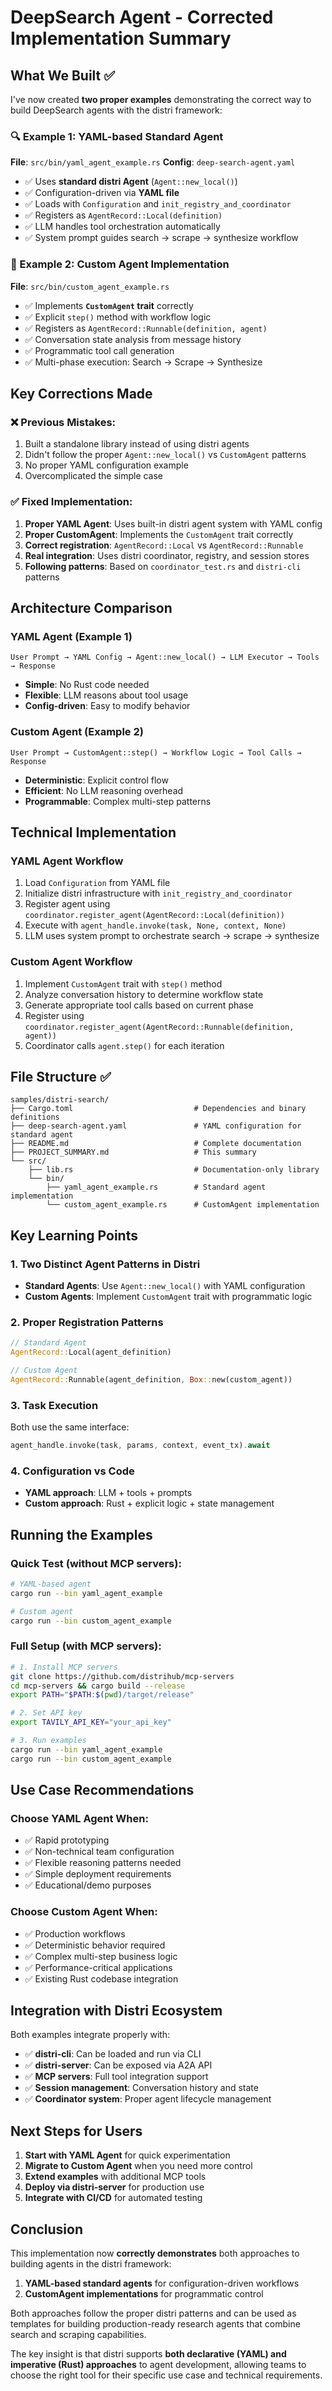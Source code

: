# DeepSearch Agent - Corrected Implementation Summary

## What We Built ✅

I've now created **two proper examples** demonstrating the correct way to build DeepSearch agents with the distri framework:

### 🔍 Example 1: YAML-based Standard Agent
**File**: `src/bin/yaml_agent_example.rs`
**Config**: `deep-search-agent.yaml`

- ✅ Uses **standard distri Agent** (`Agent::new_local()`)
- ✅ Configuration-driven via **YAML file**
- ✅ Loads with `Configuration` and `init_registry_and_coordinator`
- ✅ Registers as `AgentRecord::Local(definition)`
- ✅ LLM handles tool orchestration automatically
- ✅ System prompt guides search → scrape → synthesize workflow

### 🤖 Example 2: Custom Agent Implementation  
**File**: `src/bin/custom_agent_example.rs`

- ✅ Implements **`CustomAgent` trait** correctly
- ✅ Explicit `step()` method with workflow logic
- ✅ Registers as `AgentRecord::Runnable(definition, agent)`
- ✅ Conversation state analysis from message history
- ✅ Programmatic tool call generation
- ✅ Multi-phase execution: Search → Scrape → Synthesize

## Key Corrections Made

### ❌ Previous Mistakes:
1. Built a standalone library instead of using distri agents
2. Didn't follow the proper `Agent::new_local()` vs `CustomAgent` patterns
3. No proper YAML configuration example
4. Overcomplicated the simple case

### ✅ Fixed Implementation:
1. **Proper YAML Agent**: Uses built-in distri agent system with YAML config
2. **Proper CustomAgent**: Implements the `CustomAgent` trait correctly
3. **Correct registration**: `AgentRecord::Local` vs `AgentRecord::Runnable`
4. **Real integration**: Uses distri coordinator, registry, and session stores
5. **Following patterns**: Based on `coordinator_test.rs` and `distri-cli` patterns

## Architecture Comparison

### YAML Agent (Example 1)
```
User Prompt → YAML Config → Agent::new_local() → LLM Executor → Tools → Response
```
- **Simple**: No Rust code needed
- **Flexible**: LLM reasons about tool usage
- **Config-driven**: Easy to modify behavior

### Custom Agent (Example 2)  
```
User Prompt → CustomAgent::step() → Workflow Logic → Tool Calls → Response
```
- **Deterministic**: Explicit control flow
- **Efficient**: No LLM reasoning overhead
- **Programmable**: Complex multi-step patterns

## Technical Implementation

### YAML Agent Workflow
1. Load `Configuration` from YAML file
2. Initialize distri infrastructure with `init_registry_and_coordinator`
3. Register agent using `coordinator.register_agent(AgentRecord::Local(definition))`
4. Execute with `agent_handle.invoke(task, None, context, None)`
5. LLM uses system prompt to orchestrate search → scrape → synthesize

### Custom Agent Workflow
1. Implement `CustomAgent` trait with `step()` method
2. Analyze conversation history to determine workflow state
3. Generate appropriate tool calls based on current phase
4. Register using `coordinator.register_agent(AgentRecord::Runnable(definition, agent))`
5. Coordinator calls `agent.step()` for each iteration

## File Structure ✅
```
samples/distri-search/
├── Cargo.toml                           # Dependencies and binary definitions
├── deep-search-agent.yaml               # YAML configuration for standard agent
├── README.md                            # Complete documentation
├── PROJECT_SUMMARY.md                   # This summary
└── src/
    ├── lib.rs                           # Documentation-only library
    └── bin/
        ├── yaml_agent_example.rs        # Standard agent implementation
        └── custom_agent_example.rs      # CustomAgent implementation
```

## Key Learning Points

### 1. Two Distinct Agent Patterns in Distri
- **Standard Agents**: Use `Agent::new_local()` with YAML configuration
- **Custom Agents**: Implement `CustomAgent` trait with programmatic logic

### 2. Proper Registration Patterns
```rust
// Standard Agent
AgentRecord::Local(agent_definition)

// Custom Agent  
AgentRecord::Runnable(agent_definition, Box::new(custom_agent))
```

### 3. Task Execution
Both use the same interface:
```rust
agent_handle.invoke(task, params, context, event_tx).await
```

### 4. Configuration vs Code
- **YAML approach**: LLM + tools + prompts
- **Custom approach**: Rust + explicit logic + state management

## Running the Examples

### Quick Test (without MCP servers):
```bash
# YAML-based agent
cargo run --bin yaml_agent_example

# Custom agent
cargo run --bin custom_agent_example
```

### Full Setup (with MCP servers):
```bash
# 1. Install MCP servers
git clone https://github.com/distrihub/mcp-servers
cd mcp-servers && cargo build --release
export PATH="$PATH:$(pwd)/target/release"

# 2. Set API key
export TAVILY_API_KEY="your_api_key"

# 3. Run examples
cargo run --bin yaml_agent_example
cargo run --bin custom_agent_example
```

## Use Case Recommendations

### Choose YAML Agent When:
- ✅ Rapid prototyping
- ✅ Non-technical team configuration
- ✅ Flexible reasoning patterns needed
- ✅ Simple deployment requirements
- ✅ Educational/demo purposes

### Choose Custom Agent When:
- ✅ Production workflows
- ✅ Deterministic behavior required
- ✅ Complex multi-step business logic
- ✅ Performance-critical applications
- ✅ Existing Rust codebase integration

## Integration with Distri Ecosystem

Both examples integrate properly with:
- ✅ **distri-cli**: Can be loaded and run via CLI
- ✅ **distri-server**: Can be exposed via A2A API
- ✅ **MCP servers**: Full tool integration support
- ✅ **Session management**: Conversation history and state
- ✅ **Coordinator system**: Proper agent lifecycle management

## Next Steps for Users

1. **Start with YAML Agent** for quick experimentation
2. **Migrate to Custom Agent** when you need more control
3. **Extend examples** with additional MCP tools
4. **Deploy via distri-server** for production use
5. **Integrate with CI/CD** for automated testing

## Conclusion

This implementation now **correctly demonstrates** both approaches to building agents in the distri framework:

1. **YAML-based standard agents** for configuration-driven workflows
2. **CustomAgent implementations** for programmatic control

Both approaches follow the proper distri patterns and can be used as templates for building production-ready research agents that combine search and scraping capabilities.

The key insight is that distri supports **both declarative (YAML) and imperative (Rust) approaches** to agent development, allowing teams to choose the right tool for their specific use case and technical requirements.
